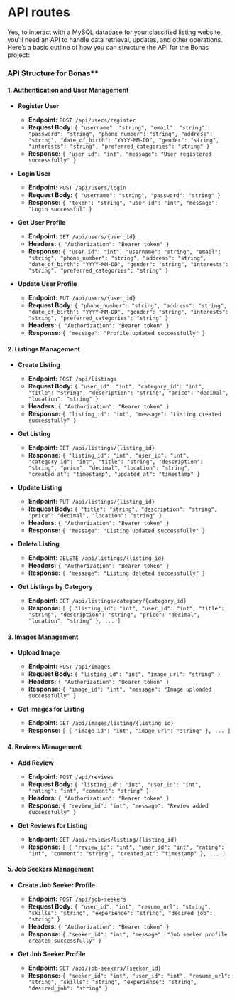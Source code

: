 # API routes 

Yes, to interact with a MySQL database for your classified listing website, you'll need an API to handle data retrieval, updates, and other operations. Here’s a basic outline of how you can structure the API for the Bonas project:

### API Structure for Bonas**

#### 1. **Authentication and User Management**

- **Register User**
  - **Endpoint:** `POST /api/users/register`
  - **Request Body:** `{ "username": "string", "email": "string", "password": "string", "phone_number": "string", "address": "string", "date_of_birth": "YYYY-MM-DD", "gender": "string", "interests": "string", "preferred_categories": "string" }`
  - **Response:** `{ "user_id": "int", "message": "User registered successfully" }`

- **Login User**
  - **Endpoint:** `POST /api/users/login`
  - **Request Body:** `{ "username": "string", "password": "string" }`
  - **Response:** `{ "token": "string", "user_id": "int", "message": "Login successful" }`

- **Get User Profile**
  - **Endpoint:** `GET /api/users/{user_id}`
  - **Headers:** `{ "Authorization": "Bearer token" }`
  - **Response:** `{ "user_id": "int", "username": "string", "email": "string", "phone_number": "string", "address": "string", "date_of_birth": "YYYY-MM-DD", "gender": "string", "interests": "string", "preferred_categories": "string" }`

- **Update User Profile**
  - **Endpoint:** `PUT /api/users/{user_id}`
  - **Request Body:** `{ "phone_number": "string", "address": "string", "date_of_birth": "YYYY-MM-DD", "gender": "string", "interests": "string", "preferred_categories": "string" }`
  - **Headers:** `{ "Authorization": "Bearer token" }`
  - **Response:** `{ "message": "Profile updated successfully" }`

#### 2. **Listings Management**

- **Create Listing**
  - **Endpoint:** `POST /api/listings`
  - **Request Body:** `{ "user_id": "int", "category_id": "int", "title": "string", "description": "string", "price": "decimal", "location": "string" }`
  - **Headers:** `{ "Authorization": "Bearer token" }`
  - **Response:** `{ "listing_id": "int", "message": "Listing created successfully" }`

- **Get Listing**
  - **Endpoint:** `GET /api/listings/{listing_id}`
  - **Response:** `{ "listing_id": "int", "user_id": "int", "category_id": "int", "title": "string", "description": "string", "price": "decimal", "location": "string", "created_at": "timestamp", "updated_at": "timestamp" }`

- **Update Listing**
  - **Endpoint:** `PUT /api/listings/{listing_id}`
  - **Request Body:** `{ "title": "string", "description": "string", "price": "decimal", "location": "string" }`
  - **Headers:** `{ "Authorization": "Bearer token" }`
  - **Response:** `{ "message": "Listing updated successfully" }`

- **Delete Listing**
  - **Endpoint:** `DELETE /api/listings/{listing_id}`
  - **Headers:** `{ "Authorization": "Bearer token" }`
  - **Response:** `{ "message": "Listing deleted successfully" }`

- **Get Listings by Category**
  - **Endpoint:** `GET /api/listings/category/{category_id}`
  - **Response:** `[ { "listing_id": "int", "user_id": "int", "title": "string", "description": "string", "price": "decimal", "location": "string" }, ... ]`

#### 3. **Images Management**

- **Upload Image**
  - **Endpoint:** `POST /api/images`
  - **Request Body:** `{ "listing_id": "int", "image_url": "string" }`
  - **Headers:** `{ "Authorization": "Bearer token" }`
  - **Response:** `{ "image_id": "int", "message": "Image uploaded successfully" }`

- **Get Images for Listing**
  - **Endpoint:** `GET /api/images/listing/{listing_id}`
  - **Response:** `[ { "image_id": "int", "image_url": "string" }, ... ]`

#### 4. **Reviews Management**

- **Add Review**
  - **Endpoint:** `POST /api/reviews`
  - **Request Body:** `{ "listing_id": "int", "user_id": "int", "rating": "int", "comment": "string" }`
  - **Headers:** `{ "Authorization": "Bearer token" }`
  - **Response:** `{ "review_id": "int", "message": "Review added successfully" }`

- **Get Reviews for Listing**
  - **Endpoint:** `GET /api/reviews/listing/{listing_id}`
  - **Response:** `[ { "review_id": "int", "user_id": "int", "rating": "int", "comment": "string", "created_at": "timestamp" }, ... ]`

#### 5. **Job Seekers Management**

- **Create Job Seeker Profile**
  - **Endpoint:** `POST /api/job-seekers`
  - **Request Body:** `{ "user_id": "int", "resume_url": "string", "skills": "string", "experience": "string", "desired_job": "string" }`
  - **Headers:** `{ "Authorization": "Bearer token" }`
  - **Response:** `{ "seeker_id": "int", "message": "Job seeker profile created successfully" }`

- **Get Job Seeker Profile**
  - **Endpoint:** `GET /api/job-seekers/{seeker_id}`
  - **Response:** `{ "seeker_id": "int", "user_id": "int", "resume_url": "string", "skills": "string", "experience": "string", "desired_job": "string" }`
